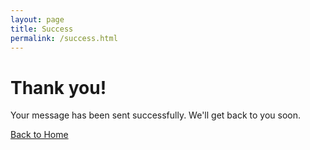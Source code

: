 ```yaml
---
layout: page
title: Success
permalink: /success.html
---
```


<div class="success-container">
    <h1>Thank you!</h1>
    <p>Your message has been sent successfully. We'll get back to you soon.</p>
    <a href="/" class="btn-back">Back to Home</a>
</div>